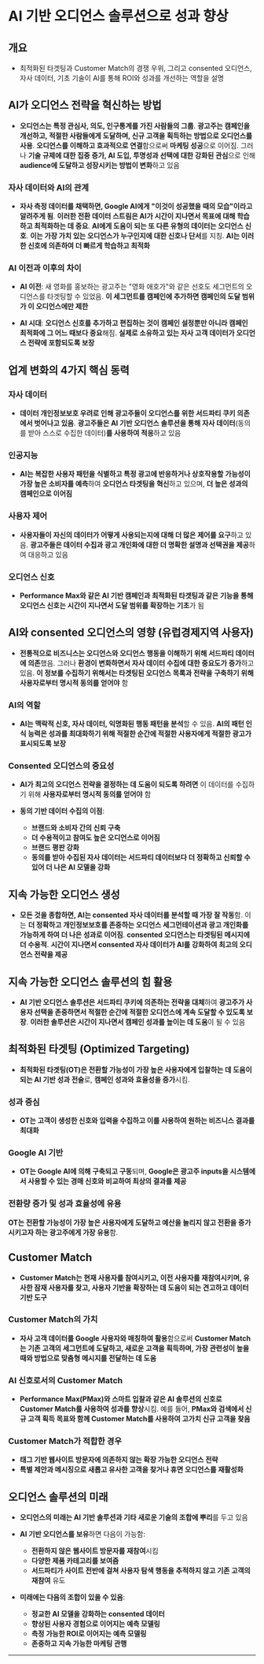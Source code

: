 # AI 기반 오디언스 솔루션으로 성과 향상

## 개요
- 최적화된 타겟팅과 Customer Match의 경쟁 우위, 그리고 consented 오디언스, 자사 데이터, 기초 기술이 AI를 통해 ROI와 성과를 개선하는 역할을 설명

## AI가 오디언스 전략을 혁신하는 방법

- **오디언스는 특정 관심사, 의도, 인구통계를 가진 사람들의 그룹**. **광고주는 캠페인을 개선하고, 적절한 사람들에게 도달하며, 신규 고객을 획득하는 방법으로 오디언스를 사용**. **오디언스를 이해하고 효과적으로 연결**함으로써 **마케팅 성공**으로 이어짐. 그러나 **기술 규제에 대한 집중 증가, AI 도입, 투명성과 선택에 대한 강화된 관심**으로 인해 **audience에 도달하고 성장시키는 방법이 변화**하고 있음

### 자사 데이터와 AI의 관계

- **자사 측정 데이터를 채택하면, Google AI에게 "이것이 성공했을 때의 모습"이라고 알려주게 됨**. **이러한 전환 데이터 스트림은 AI가 시간이 지나면서 목표에 대해 학습하고 최적화하는 데 중요**. **AI에게 도움이 되는 또 다른 유형의 데이터는 오디언스 신호**. **이는 가장 가치 있는 오디언스가 누구인지에 대한 신호나 단서**를 지칭. **AI는 이러한 신호에 의존하여 더 빠르게 학습하고 최적화**

### AI 이전과 이후의 차이

- **AI 이전**: 새 영화를 홍보하는 광고주는 "영화 애호가"와 같은 선호도 세그먼트의 오디언스를 타겟팅할 수 있었음. **이 세그먼트를 캠페인에 추가하면 캠페인의 도달 범위가 이 오디언스에만 제한**

- **AI 시대**: **오디언스 신호를 추가하고 편집하는 것이 캠페인 설정뿐만 아니라 캠페인 최적화에 그 어느 때보다 중요**해짐. **실제로 소유하고 있는 자사 고객 데이터가 오디언스 전략에 포함되도록 보장**

## 업계 변화의 4가지 핵심 동력

### 자사 데이터
- **데이터 개인정보보호 우려로 인해 광고주들이 오디언스를 위한 서드파티 쿠키 의존에서 벗어나고 있음**. **광고주들은 AI 기반 오디언스 솔루션을 통해 자사 데이터**(동의를 받아 스스로 수집한 데이터)**를 사용하여 적응**하고 있음

### 인공지능
- **AI는 복잡한 사용자 패턴을 식별하고 특정 광고에 반응하거나 상호작용할 가능성이 가장 높은 소비자를 예측**하여 **오디언스 타겟팅을 혁신**하고 있으며, **더 높은 성과의 캠페인으로 이어짐**

### 사용자 제어
- **사용자들이 자신의 데이터가 어떻게 사용되는지에 대해 더 많은 제어를 요구**하고 있음. **광고주들은 데이터 수집과 광고 개인화에 대한 더 명확한 설명과 선택권을 제공**하여 대응하고 있음

### 오디언스 신호
- **Performance Max와 같은 AI 기반 캠페인과 최적화된 타겟팅과 같은 기능을 통해 오디언스 신호는 시간이 지나면서 도달 범위를 확장하는 기초**가 됨

## AI와 consented 오디언스의 영향 (유럽경제지역 사용자)

- **전통적으로 비즈니스는 오디언스와 오디언스 행동을 이해하기 위해 서드파티 데이터에 의존**했음. 그러나 **환경이 변화하면서 자사 데이터 수집에 대한 중요도가 증가**하고 있음. **이 정보를 수집하기 위해서는 타겟팅된 오디언스 목록과 전략을 구축하기 위해 사용자로부터 명시적 동의를 얻어야** 함

### AI의 역할

- **AI는 맥락적 신호, 자사 데이터, 익명화된 행동 패턴을 분석**할 수 있음. **AI의 패턴 인식 능력은 성과를 최대화하기 위해 적절한 순간에 적절한 사용자에게 적절한 광고가 표시되도록 보장**

### Consented 오디언스의 중요성

- **AI가 최고의 오디언스 전략을 결정하는 데 도움이 되도록 하려면** 이 데이터를 수집하기 위해 **사용자로부터 명시적 동의를 얻어야** 함

- **동의 기반 데이터 수집의 이점**:
    -  **브랜드와 소비자 간의 신뢰 구축**
    -  **더 수용적이고 참여도 높은 오디언스로 이어짐**
    -  **브랜드 평판 강화**
    -  **동의를 받아 수집된 자사 데이터는 서드파티 데이터보다 더 정확하고 신뢰할 수 있어 더 나은 AI 모델을 강화**

##  지속 가능한 오디언스 생성

- **모든 것을 종합하면, AI는 consented 자사 데이터를 분석할 때 가장 잘 작동**함. 이는 **더 정확하고 개인정보보호를 존중하는 오디언스 세그먼테이션과 광고 개인화를 가능하게 하여 더 나은 성과로 이어짐**. **consented 오디언스는 타겟팅된 메시지에 더 수용적**. **시간이 지나면서 consented 자사 데이터가 AI를 강화하여 최고의 오디언스 전략을 제공**

## 지속 가능한 오디언스 솔루션의 힘 활용

- **AI 기반 오디언스 솔루션은 서드파티 쿠키에 의존하는 전략을 대체**하여 **광고주가 사용자 선택을 존중하면서 적절한 순간에 적절한 오디언스에 계속 도달할 수 있도록 보장**. **이러한 솔루션은 시간이 지나면서 캠페인 성과를 높이는 데 도움**이 될 수 있음

## 최적화된 타겟팅 (Optimized Targeting)

- **최적화된 타겟팅(OT)은 전환할 가능성이 가장 높은 사용자에게 입찰하는 데 도움이 되는 AI 기반 성과 전술**로, **캠페인 성과와 효율성을 증가**시킴.

### 성과 중심
- **OT는 고객이 생성한 신호와 입력을 수집하고 이를 사용하여 원하는 비즈니스 결과를 최대화**

### Google AI 기반
- **OT는 Google AI에 의해 구축되고 구동**되며, **Google은 광고주 inputs을 시스템에서 사용할 수 있는 경매 신호와 비교하여 최상의 결과를 제공**

### 전환량 증가 및 성과 효율성에 유용
**OT는 전환할 가능성이 가장 높은 사용자에게 도달하고 예산을 늘리지 않고 전환을 증가시키고자 하는 광고주에게 가장 유용**함.

## Customer Match

- **Customer Match는 현재 사용자를 참여시키고, 이전 사용자를 재참여시키며, 유사한 잠재 사용자를 찾고, 사용자 기반을 확장하는 데 도움이 되는 견고하고 데이터 기반 도구**

### Customer Match의 가치

- **자사 고객 데이터를 Google 사용자와 매칭하여 활용**함으로써 **Customer Match는 기존 고객의 세그먼트에 도달하고, 새로운 고객을 획득하며, 가장 관련성이 높을 때와 방법으로 맞춤형 메시지를 전달하는 데 도움**

### AI 신호로서의 Customer Match

- **Performance Max(PMax)와 스마트 입찰과 같은 AI 솔루션의 신호로 Customer Match를 사용하여 성과를 향상**시킴. 예를 들어, **PMax와 검색에서 신규 고객 획득 목표와 함께 Customer Match를 사용하여 고가치 신규 고객을 찾음**

### Customer Match가 적합한 경우

-  **태그 기반 웹사이트 방문자에 의존하지 않는 확장 가능한 오디언스 전략**
-  **특별 제안과 메시징으로 새롭고 유사한 고객을 찾거나 휴면 오디언스를 재활성화**

##  오디언스 솔루션의 미래

- **오디언스의 미래는 AI 기반 솔루션과 기타 새로운 기술의 조합에 뿌리**를 두고 있음

- **AI 기반 오디언스를 보유**하면 다음이 가능함:
    -  **전환하지 않은 웹사이트 방문자를 재참여**시킴
    -  **다양한 제품 카테고리를 보여줌**
    -  **서드파티가 사이트 전반에 걸쳐 사용자 탐색 행동을 추적하지 않고 기존 고객의 재참여** 유도

- **미래에는 다음의 조합이 있을 수 있음**:
    -  **정교한 AI 모델을 강화하는 consented 데이터**
    -  **향상된 사용자 경험으로 이어지는 예측 모델링**
    -  **측정 가능한 ROI로 이어지는 예측 모델링**
    -  **존중하고 지속 가능한 마케팅 관행**

---
